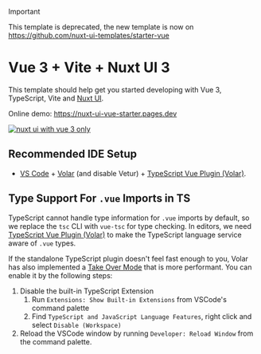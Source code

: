 > [!IMPORTANT]
> This template is deprecated, the new template is now on https://github.com/nuxt-ui-templates/starter-vue
 
# Vue 3 + Vite + Nuxt UI 3

This template should help get you started developing with Vue 3, TypeScript, Vite and [Nuxt UI](https://ui.nuxt.com).

Online demo: https://nuxt-ui-vue-starter.pages.dev

[![nuxt ui with vue 3 only](https://github.com/user-attachments/assets/a81af231-b2aa-4753-86c1-2c8802196a4b)](https://nuxt-ui-vue-starter.pages.dev)

## Recommended IDE Setup

- [VS Code](https://code.visualstudio.com/) + [Volar](https://marketplace.visualstudio.com/items?itemName=Vue.volar) (and disable Vetur) + [TypeScript Vue Plugin (Volar)](https://marketplace.visualstudio.com/items?itemName=Vue.vscode-typescript-vue-plugin).

## Type Support For `.vue` Imports in TS

TypeScript cannot handle type information for `.vue` imports by default, so we replace the `tsc` CLI with `vue-tsc` for type checking. In editors, we need [TypeScript Vue Plugin (Volar)](https://marketplace.visualstudio.com/items?itemName=Vue.vscode-typescript-vue-plugin) to make the TypeScript language service aware of `.vue` types.

If the standalone TypeScript plugin doesn't feel fast enough to you, Volar has also implemented a [Take Over Mode](https://github.com/johnsoncodehk/volar/discussions/471#discussioncomment-1361669) that is more performant. You can enable it by the following steps:

1. Disable the built-in TypeScript Extension
   1. Run `Extensions: Show Built-in Extensions` from VSCode's command palette
   2. Find `TypeScript and JavaScript Language Features`, right click and select `Disable (Workspace)`
2. Reload the VSCode window by running `Developer: Reload Window` from the command palette.
